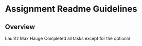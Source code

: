 # Assignment Readme Guidelines

## Overview

Lauritz Max Hauge
Completed all tasks except for the optional 
